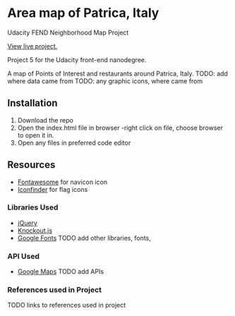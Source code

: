 # Area map of Patrica, Italy
Udacity FEND Neighborhood Map Project

[View live project.](https://lauraleelee.github.io/NeighborhoodMapProject/)

Project 5 for the Udacity front-end nanodegree.

A map of Points of Interest and restaurants around Patrica,
Italy.
TODO: add where data came from
TODO: any graphic icons, where came from

## Installation

1. Download the repo
2. Open the index.html file in browser
   -right click on file, choose browser to open it in.
3. Open any files in preferred code editor

## Resources
* [Fontawesome](www.fontawesome.com) for navicon icon
* [Iconfinder](www.iconfinder.com) for flag icons


### Libraries Used

* [jQuery](http://jquery.com)
* [Knockout.js](http://knockoutjs.com/)
* [Google Fonts](https://fonts.google.com/)
TODO add other libraries, fonts,


### API Used

* [Google Maps](https://developers.google.com/maps/)
TODO add APIs

### References used in Project

TODO links to references used in project
